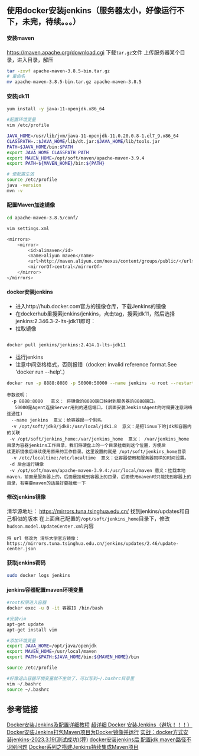 ## 使用docker安装jenkins（服务器太小，好像运行不下，未完，待续。。。）
#### 安装maven
https://maven.apache.org/download.cgi
下载`tar.gz`文件
上传服务器某个目录，进入目录，解压
```bash
tar -zxvf apache-maven-3.8.5-bin.tar.gz
# 重命名
mv apache-maven-3.8.5-bin.tar.gz apache-maven-3.8.5
```

#### 安装jdk11
```bash
yum install -y java-11-openjdk.x86_64

#配置环境变量
vim /etc/profile

JAVA_HOME=/usr/lib/jvm/java-11-openjdk-11.0.20.0.8-1.el7_9.x86_64
CLASSPATH=.:$JAVA_HOME/lib/dt.jar:$JAVA_HOME/lib/tools.jar
PATH=$JAVA_HOME/bin:$PATH
export JAVA_HOME CLASSPATH PATH
export MAVEN_HOME=/opt/soft/maven/apache-maven-3.9.4
export PATH=${MAVEN_HOME}/bin:${PATH}

# 使配置生效
source /etc/profile
java -version
mvn -v
```
#### 配置Maven加速镜像

```bash
cd apache-maven-3.8.5/conf/

vim settings.xml

<mirrors>
	<mirror>
	    <id>alimaven</id>
	    <name>aliyun maven</name>
	    <url>http://maven.aliyun.com/nexus/content/groups/public/</url>
	    <mirrorOf>central</mirrorOf>
	</mirror>
</mirrors>
```

#### docker安装jenkins
- 进入http://hub.docker.com官方的镜像仓库，下载Jenkins的镜像
- 在dockerhub里搜索jenkins/jenkins，点击tag，搜索jdk11，然后选择jenkins:2.346.3-2-lts-jdk11即可：
- 拉取镜像
```bash

docker pull jenkins/jenkins:2.414.1-lts-jdk11
```
- 运行jenkins
- 注意中间空格格式，否则报错（docker: invalid reference format.See 'docker run --help'.）
```bash
docker run -p 8888:8080 -p 50000:50000 --name jenkins -u root --restart=always -v /opt/soft/jdk8/jdk8:/usr/local/jdk1.8 -v /opt/soft/jenkins_home:/var/jenkins_home -v /opt/soft/maven/apache-maven-3.9.4:/usr/local/maven -v /etc/localtime:/etc/localtime -d jenkins/jenkins:2.414.1-lts-jdk11
```

```
参数说明：
　-p 8888:8080   意义： 将镜像的8080端口映射到服务器的8888端口。
   50000是Agent连接Server用到的通信端口。(后面安装JenkinsAgent的时候要注意网络连通性)
　--name jenkins  意义：给容器起一个别名
　-v /opt/soft/jdk8/jdk8:/usr/local/jdk1.8  意义：是把linux下的jdk和容器内的关联  
 -v /opt/soft/jenkins_home:/var/jenkins_home  意义： /var/jenkins_home目录为容器jenkins工作目录，我们将硬盘上的一个目录挂载到这个位置，方便后                        续更新镜像后继续使用原来的工作目录。这里设置的就是 /opt/soft/jenkins_home目录
　-v /etc/localtime:/etc/localtime  意义：让容器使用和服务器同样的时间设置。
 -d 后台运行镜像
 -v /opt/soft/maven/apache-maven-3.9.4:/usr/local/maven 意义：挂载本地maven，前面是服务器上的，后面是挂载到容器上的目录，后面使用maven时只能找到容器上的目录，有需要maven的话最好要挂载一下
```

#### 修改jenkins镜像
清华源地址： https://mirrors.tuna.tsinghua.edu.cn/
找到jenkins/updates和自己相似的版本
在上面自己配置的`/opt/soft/jenkins_home`目录下，修改`hudson.model.UpdateCenter.xml`内容
```
将 url 修改为 清华大学官方镜像：https://mirrors.tuna.tsinghua.edu.cn/jenkins/updates/2.46/update-center.json
```

#### 获取jenkins密码
```bash
sudo docker logs jenkins
```

#### jenkins容器配置maven环境变量
```bash
#root权限进入容器
docker exec -u 0 -it 容器ID /bin/bash

#安装vim
apt-get update
apt-get install vim

#添加环境变量
export JAVA_HOME=/opt/java/openjdk
export MAVEN_HOME=/usr/local/maven
export PATH=$PATH:$JAVA_HOME/bin:${MAVEN_HOME}/bin

source /etc/profile

#好像退出容器环境变量就不生效了，可以写到~/.bashrc目录里
vim ~/.bashrc
source ~/.bashrc
```

## 参考链接
[Docker安装Jenkins及配置详细教程](https://juejin.cn/post/6854573218687746062)
[超详细 Docker 安装Jenkins（避坑！！！）](https://juejin.cn/post/6862497968973742094)
[Docker安装Jenkins打包Maven项目为Docker镜像并运行](https://blog.51cto.com/wangzhenjun/5373487)
[实战：docker方式安装jenkins-2023.3.19(测试成功)(荐)](https://zhuanlan.zhihu.com/p/615571448)
[docker安装jenkins后 配置jdk maven路径不识别问题](https://blog.csdn.net/yemao6/article/details/127422501)
[Docker系列之搭建Jenkins持续集成Maven项目](https://blog.csdn.net/liu320yj/article/details/123633994)
